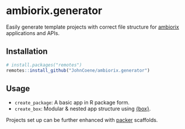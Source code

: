 <!-- badges: start -->
<!-- badges: end -->

# ambiorix.generator

Easily generate template projects with correct file structure for [ambiorix](https://github.com/JohnCoene/ambiorix) applications and APIs.

## Installation

``` r
# install.packages("remotes")
remotes::install_github("JohnCoene/ambiorix.generator")
```

## Usage

- `create_package`: A basic app in R package form. 
- `create_box`: Modular & nested app structure using [{box}](https://klmr.me/box/).

Projects set up can be further enhanced with [packer](https://packer.john-coene.com/#/) scaffolds.
